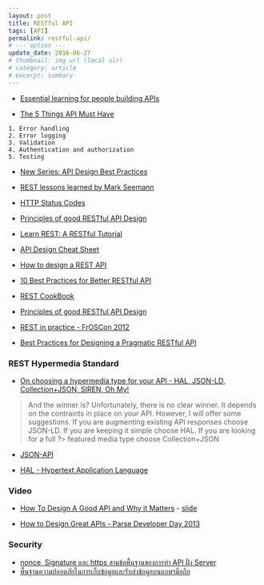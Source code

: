 ```yaml
---
layout: post
title: RESTful API
tags: [API]
permalink: restful-api/
# --- option ---
update_date: 2016-06-27
# thumbnail: img_url (local ulr)
# category: article
# excerpt: summary
---
```


- [Essential learning for people building APIs](https://github.com/dwyl/learn-api-design)

- [The 5 Things  API Must Have](https://blog.newrelic.com/2014/09/08/apipunchlist/)

```
1. Error handling
2. Error logging
3. Validation
4. Authentication and authorization
5. Testing
```

<!-- more -->

- [New Series: API Design Best Practices](http://blogs.mulesoft.com/dev/api-best-practices-series-intro/)

- [REST lessons learned by Mark Seemann](http://blog.ploeh.dk/2013/04/29/rest-lessons-learned/)

- [HTTP Status Codes](http://www.restapitutorial.com/httpstatuscodes.html)

- [Principles of good RESTful API Design](https://codeplanet.io/principles-good-restful-api-design/)

- [Learn REST: A RESTful Tutorial](http://www.restapitutorial.com)

- [API Design Cheat Sheet](https://github.com/RestCheatSheet/api-cheat-sheet#api-design-cheat-sheet)

- [How to design a REST API](http://blog.octo.com/en/design-a-rest-api/)

- [10 Best Practices for Better RESTful API](http://blog.mwaysolutions.com/2014/06/05/10-best-practices-for-better-restful-api/)

- [REST CookBook](http://restcookbook.com)

- [Principles of good RESTful API Design](https://codeplanet.io/principles-good-restful-api-design/)

- [REST in practice - FrOSCon 2012](https://speakerdeck.com/jaytaph/rest-in-practice-froscon-2012)

- [Best Practices for Designing a Pragmatic RESTful API](http://www.vinaysahni.com/best-practices-for-a-pragmatic-restful-api)

### REST Hypermedia Standard

- [On choosing a hypermedia type for your API - HAL, JSON-LD, Collection+JSON, SIREN, Oh My!](http://sookocheff.com/post/api/on-choosing-a-hypermedia-format/)

> And the winner is?
> Unfortunately, there is no clear winner. It depends on the contraints in place on your API. However, I will offer some suggestions.
> If you are augmenting existing API responses choose JSON-LD. If you are keeping it simple choose HAL. If you are looking for a full ?> featured media type choose Collection+JSON

- [JSON-API](http://jsonapi.org)

- [HAL - Hypertext Application Language](http://stateless.co/hal_specification.html)

### Video

- [How To Design A Good API and Why it Matters](https://www.youtube.com/watch?v=heh4OeB9A-c) - [slide](http://landawn.com/How%20to%20Design%20a%20Good%20API%20and%20Why%20it%20Matters.pdf)

- [How to Design Great APIs - Parse Developer Day 2013](https://www.youtube.com/watch?v=qCdpTji8nxo)

### Security

- [nonce, Signature และ https สามข้อพื้นฐานของการทำ API ฝั่ง Server](https://nuuneoi.com/blog/blog.php?read_id=767)
- [พื้นฐานความปลอดภัยในการเก็บข้อมูลและรับส่งข้อมูลบนแอพฯมือถือ](https://nuuneoi.com/blog/blog.php?read_id=770)
